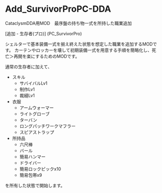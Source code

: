 # Add_SurvivorProPC-DDA
CataclysmDDA用MOD　最序盤の持ち物一式を所持した職業追加

[追加 - 生存者(プロ)] (PC_SurvivorPro)

シェルターで基本装備一式を揃え終えた状態を想定した職業を追加するMODです。
カーテンやロッカーを壊して初期装備一式を用意する手順を簡略化し、死亡＞再開を楽にするためのMODです。

通常の生存者に加えて、
- スキル
  - サバイバルLv1
  - 制作Lv1
  - 裁縫Lv1
- 衣服
  - アームウォーマー
  - ライトグローブ
  - ターバン
  - ロングパッチワークマフラー
  - スピアストラップ
- 所持品
  - 六尺棒
  - バール
  - 簡易ハンマー
  - ドライバー
  - 簡易ロックピックx10
  - 簡易包帯x9

を所有した状態で開始します。
